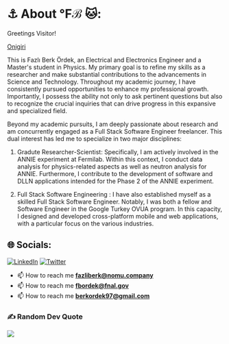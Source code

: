 # ⚓️  About ℉ℬ 🐱:
Greetings  Visitor!




[Onigiri](https://github.com/fazliberkordek/FazliBerkOrdek/assets/76954796/aa27fc20-e53f-4df4-afd1-cead1a5b49eb)






This is Fazlı Berk Ördek, an Electrical and Electronics Engineer and a Master's student in Physics. My primary goal is to refine my skills as a researcher and make substantial contributions to the advancements in Science and Technology. Throughout my academic journey, I have consistently pursued opportunities to enhance my professional growth. Importantly, I possess the ability not only to ask pertinent questions but also to recognize the crucial inquiries that can drive progress in this expansive and specialized field.

Beyond my academic pursuits, I am deeply passionate about research and am concurrently engaged as a Full Stack Software Engineer freelancer. This dual interest has led me to specialize in two major disciplines:

1) Gradute Researcher-Scientist:
Specifically, I am actively involved in the ANNIE experiment at Fermilab. Within this context, I conduct data analysis for physics-related aspects as well as neutron analysis for ANNIE. Furthermore, I contribute to the development of software and DLLN applications intended for the Phase 2 of the ANNIE experiment.

2) Full Stack Software Engineering :
I have also established myself as a skilled Full Stack Software Engineer. Notably, I was both a fellow and Software Engineer in the Google Turkey OVUA program. In this capacity, I designed and developed cross-platform mobile and web applications, with a particular focus on the various industries.

   
  
  


## 🌐 Socials:
[![LinkedIn](https://img.shields.io/badge/LinkedIn-%230077B5.svg?logo=linkedin&logoColor=white)](https://linkedin.com/in/fazli-berk-ordek) [![Twitter](https://img.shields.io/badge/Twitter-%231DA1F2.svg?logo=Twitter&logoColor=white)](https://twitter.com/FobkRed) 
- 📫 How to reach me **fazliberk@nomu.company**
- 📫 How to reach me **fbordek@fnal.gov**
- 📫 How to reach me **berkordek97@gmail.com**
  
### ✍️ Random Dev Quote
![](https://quotes-github-readme.vercel.app/api?type=horizontal&theme=tokyonight)




<!-- Proudly created with GPRM ( https://gprm.itsvg.in ) -->
